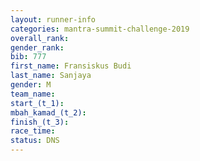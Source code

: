 ```yaml
---
layout: runner-info 
categories: mantra-summit-challenge-2019 
overall_rank:
gender_rank:
bib: 777
first_name: Fransiskus Budi
last_name: Sanjaya
gender: M
team_name:
start_(t_1): 
mbah_kamad_(t_2): 
finish_(t_3): 
race_time: 
status: DNS
---
```

